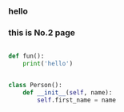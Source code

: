 ### hello 

### this is No.2 page 

```python

def fun():
    print('hello')


class Person():
    def __init__(self, name):
        self.first_name = name
```